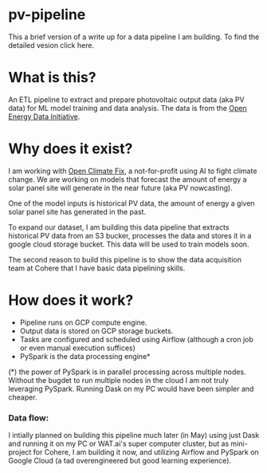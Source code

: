 # pv-pipeline

This a brief version of a write up for a data pipeline I am building. To find the detailed vesion click here.

# What is this?
An ETL pipeline to extract and prepare photovoltaic output data (aka PV data) for ML model training and data analysis. The data is from the [Open Energy Data Initiative](https://data.openei.org/submissions/4568).

# Why does it exist?
I am working with [Open Climate Fix](https://openclimatefix.org/), a not-for-profit using AI to fight climate change. We are working on models that forecast the amount of energy a solar panel site will generate in the near future (aka PV nowcasting).

One of the model inputs is historical PV data, the amount of energy a given solar panel site has generated in the past.

To expand our dataset, I am building this data pipeline that extracts historical PV data from an S3 bucker, processes the data and stores it in a google cloud storage bucket. This data will be used to train models soon.

The second reason to build this pipeline is to show the data acquisition team at Cohere that I have basic data pipelining skills.

# How does it work?

- Pipeline runs on GCP compute engine.
- Output data is stored on GCP storage buckets.
- Tasks are configured and scheduled using Airflow (although a cron job or even manual execution suffices)
- PySpark is the data processing engine*

(*) the power of PySpark is in parallel processing across multiple nodes. Without the bugdet to run multiple nodes in the cloud I am not truly leveraging PySpark. Running Dask on my PC would have been simpler and cheaper.

### Data flow:

I intially planned on building this pipeline much later (in May) using just Dask and running it on my PC or WAT.ai's super computer cluster, but as mini-project for Cohere, I am building it now, and utilizing Airflow and PySpark on Google Cloud (a tad overengineered but good learning experience).
